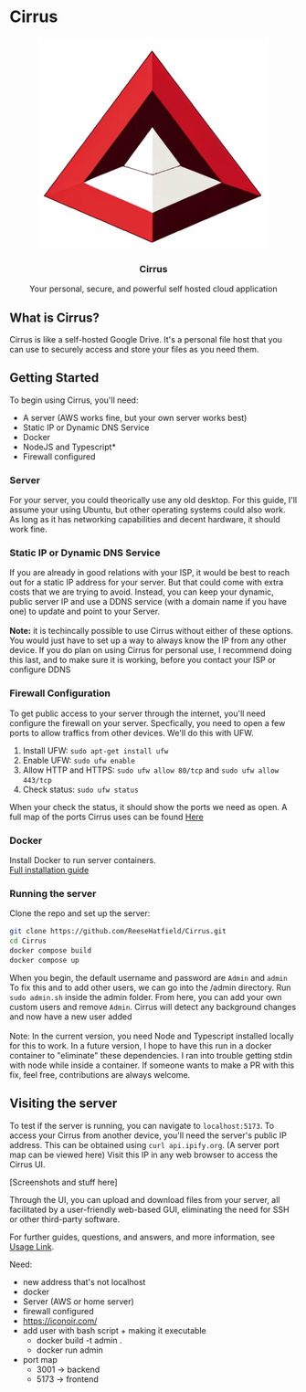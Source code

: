 # **Cirrus**

<p align="center">
  <a href="https://github.com/reesehatfield/cirrus">
    <img src="./frontend/public/cirrus.png" alt="Cirrus Logo" width="400" height="370">
  </a>
</p>

<h3 align="center"><strong>Cirrus</strong></h3>

<p align="center">
  Your personal, secure, and powerful self hosted cloud application
  <br>
</p>

## What is Cirrus?

Cirrus is like a self-hosted Google Drive. It's a personal file host that you can use to securely access and store your files as you need them.

## Getting Started

To begin using Cirrus, you'll need:

- A server (AWS works fine, but your own server works best)
- Static IP or Dynamic DNS Service
- Docker
- NodeJS and Typescript*
- Firewall configured

### Server
For your server, you could theorically use any old desktop. For this guide, I'll assume your using Ubuntu, but other operating systems could also work. As long as it has networking capabilities and decent hardware, it should work fine.

### Static IP or Dynamic DNS Service
If you are already in good relations with your ISP, it would be best to reach out for a static IP address for your server. But that could come with extra costs that we are trying to avoid. Instead, you can keep your dynamic, public server IP and use a DDNS service (with a domain name if you have one) to update and point to your Server. 
</br>
</br>
**Note:** it is techincally possible to use Cirrus without either of these options. You would just have to set up a way to always know the IP from any other device. If you do plan on using Cirrus for personal use, I recommend doing this last, and to make sure it is working, before you contact your ISP or configure DDNS


### Firewall Configuration
To get public access to your server through the internet, you'll need configure the firewall on your server. Specfically, you need to open a few ports to allow traffics from other devices. We'll do this with UFW.

1. Install UFW: `sudo apt-get install ufw`
2. Enable UFW: `sudo ufw enable`
3. Allow HTTP and HTTPS: `sudo ufw allow 80/tcp` and `sudo ufw allow 443/tcp`
4. Check status: `sudo ufw status`

When your check the status, it should show the ports we need as open. A full map of the ports Cirrus uses can be found [Here](https://github.com/ReeseHatfield/Cirrus/blob/main/docs/Usage.md#port-mapping-table)


### Docker

Install Docker to run server containers. <br>[Full installation guide](https://docs.docker.com/engine/install/)

### Running the server
Clone the repo and set up the server:

```bash
git clone https://github.com/ReeseHatfield/Cirrus.git
cd Cirrus
docker compose build
docker compose up
```

When you begin, the default username and password are `Admin` and `admin` To fix this and to add other users, we can go into the /admin directory. Run `sudo admin.sh` inside the admin folder. From here, you can add your own custom users and remove `Admin`. Cirrus will detect any background changes and now have a new user added
</br>
</br>
Note: In the current version, you need Node and Typescript installed locally for this to work. In a future version, I hope to have this run in a docker container to "eliminate" these dependencies. I ran into trouble getting stdin with node while inside a container. If someone wants to make a PR with this fix, feel free, contributions are always welcome. 

## Visiting the server
To test if the server is running, you can navigate to `localhost:5173`. To access your Cirrus from another device, you'll need the server's public IP address. This can be obtained using `curl api.ipify.org`. (A server port map can be viewed here) Visit this IP in any web browser to access the Cirrus UI. 

[Screenshots and stuff here]

Through the UI, you can upload and download files from your server, all facilitated by a user-friendly web-based GUI, eliminating the need for SSH or other third-party software.

For further guides, questions, and answers, and more information, see [Usage Link](#).





Need:
- new address that's not localhost
- docker
- Server (AWS or home server)
- firewall configured
- https://iconoir.com/
- add user with bash script + making it executable
  - docker build -t admin .
  - docker run admin
- port map
  - 3001 -> backend
  - 5173 -> frontend



